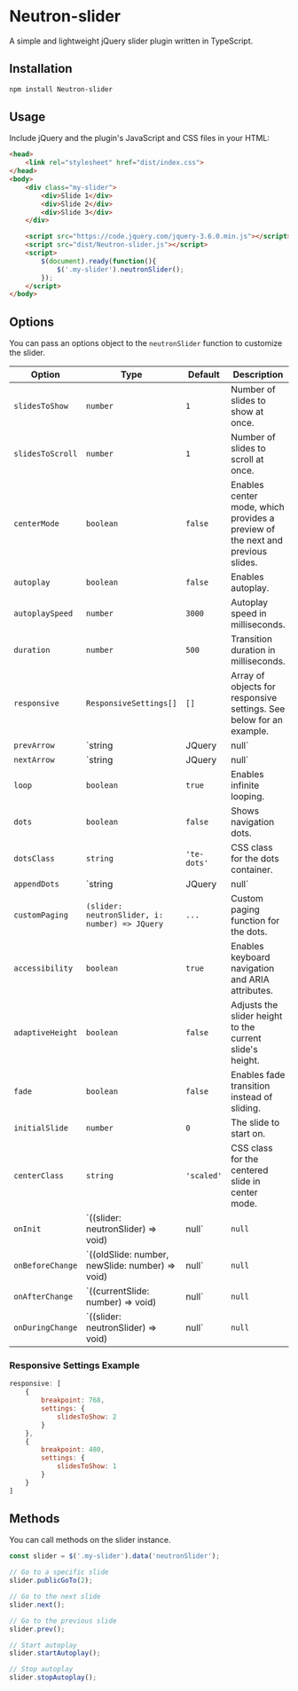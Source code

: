 # Neutron-slider

A simple and lightweight jQuery slider plugin written in TypeScript.

## Installation

```bash
npm install Neutron-slider
```

## Usage

Include jQuery and the plugin's JavaScript and CSS files in your HTML:

```html
<head>
    <link rel="stylesheet" href="dist/index.css">
</head>
<body>
    <div class="my-slider">
        <div>Slide 1</div>
        <div>Slide 2</div>
        <div>Slide 3</div>
    </div>

    <script src="https://code.jquery.com/jquery-3.6.0.min.js"></script>
    <script src="dist/Neutron-slider.js"></script>
    <script>
        $(document).ready(function(){
            $('.my-slider').neutronSlider();
        });
    </script>
</body>
```

## Options

You can pass an options object to the `neutronSlider` function to customize the slider.

| Option | Type | Default | Description |
| --- | --- | --- | --- |
| `slidesToShow` | `number` | `1` | Number of slides to show at once. |
| `slidesToScroll` | `number` | `1` | Number of slides to scroll at once. |
| `centerMode` | `boolean` | `false` | Enables center mode, which provides a preview of the next and previous slides. |
| `autoplay` | `boolean` | `false` | Enables autoplay. |
| `autoplaySpeed` | `number` | `3000` | Autoplay speed in milliseconds. |
| `duration` | `number` | `500` | Transition duration in milliseconds. |
| `responsive` | `ResponsiveSettings[]` | `[]` | Array of objects for responsive settings. See below for an example. |
| `prevArrow` | `string | JQuery | null` | `null` | Custom previous arrow selector or jQuery object. |
| `nextArrow` | `string | JQuery | null` | `null` | Custom next arrow selector or jQuery object. |
| `loop` | `boolean` | `true` | Enables infinite looping. |
| `dots` | `boolean` | `false` | Shows navigation dots. |
| `dotsClass` | `string` | `'te-dots'` | CSS class for the dots container. |
| `appendDots` | `string | JQuery | null` | `null` | Element to append the dots to. Defaults to the slider container. |
| `customPaging` | `(slider: neutronSlider, i: number) => JQuery` | `...` | Custom paging function for the dots. |
| `accessibility` | `boolean` | `true` | Enables keyboard navigation and ARIA attributes. |
| `adaptiveHeight` | `boolean` | `false` | Adjusts the slider height to the current slide's height. |
| `fade` | `boolean` | `false` | Enables fade transition instead of sliding. |
| `initialSlide` | `number` | `0` | The slide to start on. |
| `centerClass` | `string` | `'scaled'` | CSS class for the centered slide in center mode. |
| `onInit` | `((slider: neutronSlider) => void) | null` | `null` | Callback function after the slider is initialized. |
| `onBeforeChange` | `((oldSlide: number, newSlide: number) => void) | null` | `null` | Callback function before a slide changes. |
| `onAfterChange` | `((currentSlide: number) => void) | null` | `null` | Callback function after a slide changes. |
| `onDuringChange` | `((slider: neutronSlider) => void) | null` | `null` | Callback function during a slide change. |

### Responsive Settings Example

```javascript
responsive: [
    {
        breakpoint: 768,
        settings: {
            slidesToShow: 2
        }
    },
    {
        breakpoint: 480,
        settings: {
            slidesToShow: 1
        }
    }
]
```

## Methods

You can call methods on the slider instance.

```javascript
const slider = $('.my-slider').data('neutronSlider');

// Go to a specific slide
slider.publicGoTo(2);

// Go to the next slide
slider.next();

// Go to the previous slide
slider.prev();

// Start autoplay
slider.startAutoplay();

// Stop autoplay
slider.stopAutoplay();
```
